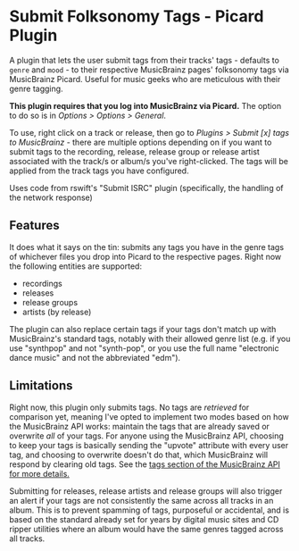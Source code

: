 # Submit Folksonomy Tags - Picard Plugin

A plugin that lets the user submit tags from their tracks' tags - defaults to `genre` and `mood` - to their respective MusicBrainz pages' folksonomy tags via MusicBrainz Picard. Useful for music geeks who are meticulous with their genre tagging.

**This plugin requires that you log into MusicBrainz via Picard.** The option to do so is in _Options > Options > General_.

To use, right click on a track or release, then go to _Plugins > Submit [x] tags to MusicBrainz_ - there are multiple options depending on if you want to submit tags to the recording, release, release group or release artist associated with the track/s or album/s you've right-clicked. The tags will be applied from the track tags you have configured.

Uses code from rswift's "Submit ISRC" plugin (specifically, the handling of the network response)

## Features
It does what it says on the tin: submits any tags you have in the genre tags of whichever files you drop into Picard to the respective pages. Right now the following entities are supported:

  - recordings
  - releases
  - release groups
  - artists (by release)

The plugin can also replace certain tags if your tags don't match up with MusicBrainz's standard tags, notably with their allowed genre list (e.g. if you use "synthpop" and not "synth-pop", or you use the full name "electronic dance music" and not the abbreviated "edm").

## Limitations
Right now, this plugin only submits tags. No tags are _retrieved_ for comparison yet, meaning I've opted to implement two modes based on how the MusicBrainz API works: maintain the tags that are already saved or overwrite _all_ of your tags. For anyone using the MusicBrainz API, choosing to keep your tags is basically sending the "upvote" attribute with every user tag, and choosing to overwrite doesn't do that, which MusicBrainz will respond by clearing old tags. See the [tags section of the MusicBrainz API for more details.](https://musicbrainz.org/doc/MusicBrainz_API#tags)

Submitting for releases, release artists and release groups will also trigger an alert if your tags are not consistently the same across all tracks in an album. This is to prevent spamming of tags, purposeful or accidental, and is based on the standard already set for years by digital music sites and CD ripper utilities where an album would have the same genres tagged across all tracks.
